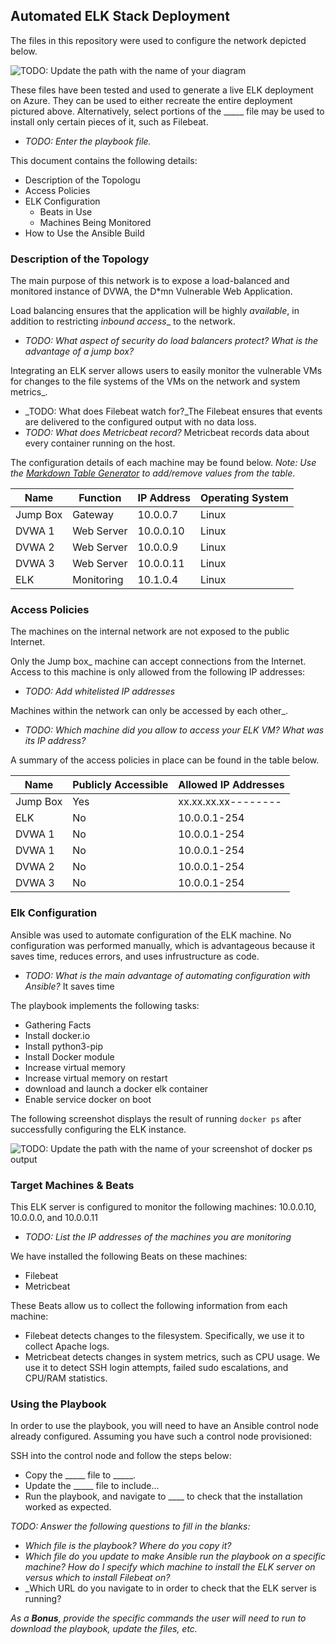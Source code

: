 ## Automated ELK Stack Deployment

The files in this repository were used to configure the network depicted below.

![TODO: Update the path with the name of your diagram](Images/diagram_filename.png)

These files have been tested and used to generate a live ELK deployment on Azure. They can be used to either recreate the entire deployment pictured above. Alternatively, select portions of the _____ file may be used to install only certain pieces of it, such as Filebeat.

  - _TODO: Enter the playbook file._

This document contains the following details:
- Description of the Topologu
- Access Policies
- ELK Configuration
  - Beats in Use
  - Machines Being Monitored
- How to Use the Ansible Build


### Description of the Topology

The main purpose of this network is to expose a load-balanced and monitored instance of DVWA, the D*mn Vulnerable Web Application.

Load balancing ensures that the application will be highly _available_, in addition to restricting _inbound access__ to the network.
- _TODO: What aspect of security do load balancers protect? What is the advantage of a jump box?_

Integrating an ELK server allows users to easily monitor the vulnerable VMs for changes to the file systems of the VMs on the network and system metrics_.
- _TODO: What does Filebeat watch for?_The Filebeat ensures that events are delivered to the configured output with no data loss.
- _TODO: What does Metricbeat record?_ Metricbeat records data about every container running on the host.

The configuration details of each machine may be found below.
_Note: Use the [Markdown Table Generator](http://www.tablesgenerator.com/markdown_tables) to add/remove values from the table_.


| Name     | Function   | IP Address |Operating System |
|----------|------------|------------|-----------------|
| Jump Box | Gateway    | 10.0.0.7   | Linux           |
| DVWA 1   | Web Server | 10.0.0.10  | Linux           |
| DVWA 2   | Web Server | 10.0.0.9   | Linux           |
| DVWA 3   | Web Server | 10.0.0.11  | Linux           |
| ELK      | Monitoring | 10.1.0.4   | Linux           |

### Access Policies

The machines on the internal network are not exposed to the public Internet. 

Only the Jump box_ machine can accept connections from the Internet. Access to this machine is only allowed from the following IP addresses:
- _TODO: Add whitelisted IP addresses_

Machines within the network can only be accessed by each other_.
- _TODO: Which machine did you allow to access your ELK VM? What was its IP address?_

A summary of the access policies in place can be found in the table below.



| Name     | Publicly Accessible | Allowed IP Addresses |
|----------|---------------------|----------------------|
| Jump Box | Yes                 | xx.xx.xx.xx--------  |
| ELK      | No                  | 10.0.0.1-254         |
| DVWA 1   | No                  | 10.0.0.1-254         |
| DVWA 1   | No                  | 10.0.0.1-254         |
| DVWA 2   | No                  | 10.0.0.1-254         |
| DVWA 3   | No                  | 10.0.0.1-254         |




### Elk Configuration

Ansible was used to automate configuration of the ELK machine. No configuration was performed manually, which is advantageous because it saves time, reduces errors, and uses infrustructure as code.
- _TODO: What is the main advantage of automating configuration with Ansible?_ It saves time

The playbook implements the following tasks:
- Gathering Facts
- Install docker.io
- Install python3-pip
- Install Docker module 
- Increase virtual memory
- Increase virtual memory on restart
- download and launch a docker elk container
- Enable service docker on boot


The following screenshot displays the result of running `docker ps` after successfully configuring the ELK instance.

![TODO: Update the path with the name of your screenshot of docker ps output](Images/docker_ps_output.png)

### Target Machines & Beats
This ELK server is configured to monitor the following machines: 10.0.0.10, 10.0.0.0, and 10.0.0.11
- _TODO: List the IP addresses of the machines you are monitoring_

We have installed the following Beats on these machines:
- Filebeat
- Metricbeat

These Beats allow us to collect the following information from each machine:
- Filebeat detects changes to the filesystem. Specifically, 
   we use it to collect Apache logs.
- Metricbeat detects changes in system metrics, such as CPU usage. We use it to detect SSH login attempts, failed sudo escalations, and CPU/RAM statistics.

### Using the Playbook
In order to use the playbook, you will need to have an Ansible control node already configured. Assuming you have such a control node provisioned: 

SSH into the control node and follow the steps below:
- Copy the _____ file to _____.
- Update the _____ file to include...
- Run the playbook, and navigate to ____ to check that the installation worked as expected.

_TODO: Answer the following questions to fill in the blanks:_
- _Which file is the playbook? Where do you copy it?_
- _Which file do you update to make Ansible run the playbook on a specific machine? How do I specify which machine to install the ELK server on versus which to install Filebeat on?_
- _Which URL do you navigate to in order to check that the ELK server is running?

_As a **Bonus**, provide the specific commands the user will need to run to download the playbook, update the files, etc._